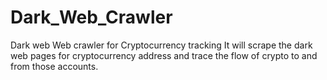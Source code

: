 # Dark_Web_Crawler
Dark web Web crawler for Cryptocurrency tracking
It will scrape the dark web pages for cryptocurrency address and trace the flow of crypto to and from those accounts.
